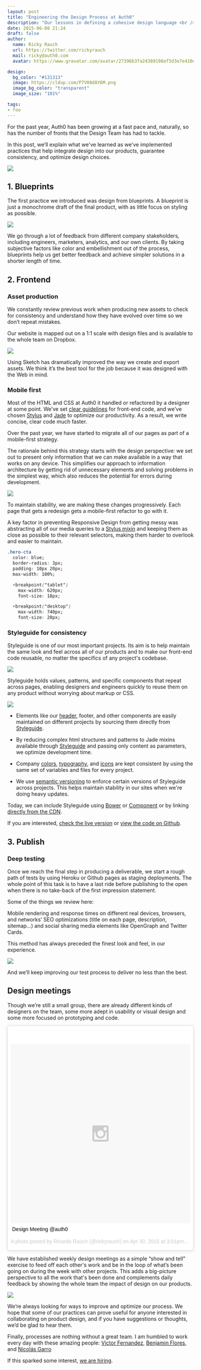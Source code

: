 ```yaml
---
layout: post
title: "Engineering the Design Process at Auth0"
description: "Our lessons in defining a cohesive design language <br /> across all our products."
date: 2015-06-08 21:24
draft: false
author:
  name: Ricky Rauch
  url: https://twitter.com/rickyrauch
  mail: ricky@auth0.com
  avatar: https://www.gravatar.com/avatar/27396b3fa24389198ef5d3e7e410e9c4?size=60

design:
  bg_color: "#131313"
  image: https://cldup.com/P7V08dAY6M.png
  image_bg_color: "transparent"
  image_size: "101%"

tags:
- foo
---
```


<!-- image: https://cldup.com/P7V08dAY6M.png -->

<style>
  .entry-thumbnail{background: none;}
</style>

For the past year, Auth0 has been growing at a fast pace and, naturally, so has the number of fronts that the Design Team has had to tackle.

In this post, we’ll explain what we've learned as we’ve implemented practices that help integrate design into our products, guarantee consistency, and optimize design choices.

<img src="http://assets.auth0.com/blog/design-process/process.png" class="" />

## 1. Blueprints

The first practice we introduced was design from blueprints. A blueprint is just a monochrome draft of the final product, with as little focus on styling as possible.

<img src="http://assets.auth0.com/blog/design-process/blueprint.png" class="expand" />

We go through a lot of feedback from different company stakeholders, including engineers, marketers, analytics, and our own clients. By taking subjective factors like color and embellishment out of the process, blueprints help us get better feedback and achieve simpler solutions in a shorter length of time.

## 2. Frontend

### Asset production

We constantly review previous work when producing new assets to check for consistency and understand how they have evolved over time so we don’t repeat mistakes.

Our website is mapped out on a 1:1 scale with design files and is available to the whole team on Dropbox.

<img src="http://assets.auth0.com/blog/design-process/dropbox.png" class="expand" />

Using Sketch has dramatically improved the way we create and export assets. We think it’s the best tool for the job because it was designed with the Web in mind.

### Mobile first

Most of the HTML and CSS at Auth0 it handled or refactored by a designer at some point. We’ve set [clear guidelines](https://github.com/auth0/code-conventions/blob/master/frontend/README.md) for front-end code, and we’ve chosen [Stylus](https://learnboost.github.io/stylus/) and [Jade](http://jade-lang.com/) to optimize our productivity. As a result, we write concise, clear code much faster.

Over the past year, we have started to migrate all of our pages as part of a mobile-first strategy.

The rationale behind this strategy starts with the design perspective: we set out to present only information that we can make available in a way that works on any device. This simplifies our approach to information architecture by getting rid of unnecessary elements and solving problems in the simplest way, which also reduces the potential for errors during development.

<img src="http://assets.auth0.com/blog/design-process/mobile-first.png" class="expand" />

To maintain stability, we are making these changes progressively. Each page that gets a redesign gets a mobile-first refactor to go with it.

A key factor in preventing Responsive Design from getting messy was abstracting all of our media queries to a [Stylus mixin](https://github.com/auth0/styleguide/blob/master/lib/mixins/index.styl#L11) and keeping them as close as possible to their relevant selectors, making them harder to overlook and easier to maintain.

```css
.hero-cta
  color: blue;
  border-radius: 3px;
  padding: 10px 20px;
  max-width: 100%;

  +breakpoint("tablet")
    max-width: 620px;
    font-size: 18px;

  +breakpoint("desktop")
    max-width: 740px;
    font-size: 20px;
```
### Styleguide for consistency

Styleguide is one of our most important projects. Its aim is to help maintain the same look and feel across all of our products and to make our front-end code reusable, no matter the specifics of any project's codebase.

<a href="https://styleguide.auth0.com"><img src="http://assets.auth0.com/blog/design-process/styleguide.png" class="expand" /></a>

Styleguide holds values, patterns, and specific components that repeat across pages, enabling designers and engineers quickly to reuse them on any product without worrying about markup or CSS.

<img src="http://assets.auth0.com/blog/design-process/consistency.png" class="expand" />

- Elements like our [header](https://github.com/auth0/web-header), footer, and other components are easily maintained on different projects by sourcing them directly from [Styleguide](https://styleguide.auth0.com).

- By reducing complex html structures and patterns to Jade mixins available through [Styleguide](https://styleguide.auth0.com) and passing only content as parameters, we optimize development time.

<!-- <img src="http://assets.auth0.com/blog/design-process/icons.png" class="" /> -->

- Company [colors](https://styleguide.auth0.com/#colors), [typography](https://styleguide.auth0.com/#typography), and [icons](https://styleguide.auth0.com/#icons) are kept consistent by using the same set of variables and files for every project.

- We use [semantic versioning](http://semver.org/) to enforce certain versions of Styleguide across projects. This helps maintain stability in our sites when we're doing heavy updates.

Today, we can include Styleguide using [Bower](http://bower.io/) or [Component](http://component.github.io/) or by linking [directly from the CDN](https://cdn.auth0.com/styleguide/latest/index.css).

If you are interested, [check the live version](https://styleguide.auth0.com) or [view the code on Github](https://github.com/auth0/styleguide).

## 3. Publish

### Deep testing

Once we reach the final step in producing a deliverable, we start a rough path of tests by using Heroku or Github pages as staging deployments. The whole point of this task is to have a last ride before publishing to the open when there is no take-back of the first impression statement.

Some of the things we review here:

Mobile rendering and response times on different real devices, browsers, and networks’ SEO optimizations (title on each page, description, sitemap…) and social sharing media elements like OpenGraph and Twitter Cards.

This method has always preceded the finest look and feel, in our experience.

<img src="http://assets.auth0.com/blog/design-process/cards.png" class="expand"/>

And we’ll keep improving our test process to deliver no less than the best.

## Design meetings

Though we’re still a small group, there are already different kinds of designers on the team, some more adept in usability or visual design and some more focused on prototyping and code.

<blockquote class="instagram-media" data-instgrm-captioned data-instgrm-version="4" style=" background:#FFF; border:0; border-radius:3px; box-shadow:0 0 1px 0 rgba(0,0,0,0.5),0 1px 10px 0 rgba(0,0,0,0.15); margin: 1px; max-width:658px; padding:0; width:99.375%; width:-webkit-calc(100% - 2px); width:calc(100% - 2px);"><div style="padding:8px;"> <div style=" background:#F8F8F8; line-height:0; margin-top:40px; padding:50% 0; text-align:center; width:100%;"> <div style=" background:url(data:image/png;base64,iVBORw0KGgoAAAANSUhEUgAAACwAAAAsCAMAAAApWqozAAAAGFBMVEUiIiI9PT0eHh4gIB4hIBkcHBwcHBwcHBydr+JQAAAACHRSTlMABA4YHyQsM5jtaMwAAADfSURBVDjL7ZVBEgMhCAQBAf//42xcNbpAqakcM0ftUmFAAIBE81IqBJdS3lS6zs3bIpB9WED3YYXFPmHRfT8sgyrCP1x8uEUxLMzNWElFOYCV6mHWWwMzdPEKHlhLw7NWJqkHc4uIZphavDzA2JPzUDsBZziNae2S6owH8xPmX8G7zzgKEOPUoYHvGz1TBCxMkd3kwNVbU0gKHkx+iZILf77IofhrY1nYFnB/lQPb79drWOyJVa/DAvg9B/rLB4cC+Nqgdz/TvBbBnr6GBReqn/nRmDgaQEej7WhonozjF+Y2I/fZou/qAAAAAElFTkSuQmCC); display:block; height:44px; margin:0 auto -44px; position:relative; top:-22px; width:44px;"></div></div> <p style=" margin:8px 0 0 0; padding:0 4px;"> <a href="https://instagram.com/p/2HXZopiTi7/" style=" color:#000; font-family:Arial,sans-serif; font-size:14px; font-style:normal; font-weight:normal; line-height:17px; text-decoration:none; word-wrap:break-word;" target="_top">Design Meeting @auth0</a></p> <p style=" color:#c9c8cd; font-family:Arial,sans-serif; font-size:14px; line-height:17px; margin-bottom:0; margin-top:8px; overflow:hidden; padding:8px 0 7px; text-align:center; text-overflow:ellipsis; white-space:nowrap;">A photo posted by Ricardo Rauch (@rickyrauch) on <time style=" font-family:Arial,sans-serif; font-size:14px; line-height:17px;" datetime="2015-04-30T22:01:28+00:00">Apr 30, 2015 at 3:01pm PDT</time></p></div></blockquote>
<script async defer src="//platform.instagram.com/en_US/embeds.js"></script>

We have established weekly design meetings as a simple “show and tell” exercise to feed off each other's work and be in the loop of what’s been going on during the week with other projects. This adds a big-picture perspective to all the work that's been done and complements daily feedback by showing the whole team the impact of design on our products.

<img src="http://assets.auth0.com/blog/design-process/sites.png" class="expand" />

We’re always looking for ways to improve and optimize our process. We hope that some of our practices can prove useful for anyone interested in collaborating on product design, and if you have suggestions or thoughts, we’d be glad to hear them.



Finally, processes are nothing without a great team. I am humbled to work every day with these amazing people: [Victor Fernandez](http://twitter.com/vctrfrnndz), [Benjamin Flores](https://twitter.com/beneliflo_), and [Nicolás Garro]()



If this sparked some interest, [we are hiring](https://auth0.com/jobs).
